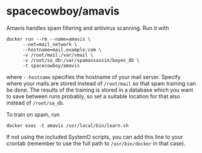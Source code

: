 # spacecowboy/amavis

Amavis handles spam filtering and antivirus scanning. Run it with

```
docker run --rm --name=amavis \
      --net=mail_network \
      --hostname=mail.example.com \
      -v /root/mail:/var/vmail \
      -v /root/sa_db:/var/spamassassin/bayes_db \
      -t spacecowboy/amavis
```

where `--hostname` specifies the hostname of your mail server. Specify where your mails are stored instead of `/root/mail` so that spam training can be done. The results of the training is stored in a database which you want to save between runs probably, so set a suitable location for that also instead of `/root/sa_db`.

To train on spam, run

```
docker exec -t amavis /usr/local/bin/learn.sh
```

If not using the included SystemD scripts, you can add this line to
your crontab (remember to use the full path to `/usr/bin/docker` in
that case).
